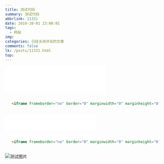 ```yaml
---
title: 测试代码
summary: 测试代码
abbrlink: 11331
date: 2019-10-01 23:00:01
tags:
  - 网站
img:
categories: 已经关闭评论的文章
comments: false
lk: /posts/11331.html
top:
---
```


<iframe frameborder="no" border="0" marginwidth="0" marginheight="0" width=330 height=86 src="//music.163.com/outchain/player?type=2&id=831869&auto=0&height=66"></iframe>

```html
   
   <iframe frameborder="no" border="0" marginwidth="0" marginheight="0" width=330 height=86 src="//music.163.com/outchain/player?type=2&id=831869&auto=0&height=66"></iframe>
   
```

<iframe frameborder="no" border="0" marginwidth="0" marginheight="0" width=298 height=52 src="//music.163.com/outchain/player?type=2&id=1305126987&auto=0&height=32"></iframe>


```html
   
   <iframe frameborder="no" border="0" marginwidth="0" marginheight="0" width=298 height=52 src="//music.163.com/outchain/player?type=2&id=1305126987&auto=0&height=32"></iframe>
   
```

![测试图片](https://cdn.jsdelivr.net/gh/likaijunlkj/wdbktc/2020/08/08/ab2c2eb59edf69cb3f64c6c3e80b118d.png)